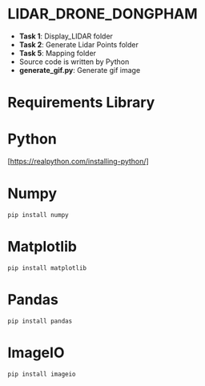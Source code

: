 # LIDAR_DRONE_DONGPHAM
- **Task 1**: Display_LIDAR folder
- **Task 2**: Generate Lidar Points folder
- **Task 5**: Mapping folder
- Source code is written by Python
- **generate_gif.py**: Generate gif image

# Requirements Library
# Python
[https://realpython.com/installing-python/]
# Numpy
```
pip install numpy
```
# Matplotlib
```
pip install matplotlib
```
# Pandas
```
pip install pandas
```
# ImageIO
```
pip install imageio
```
